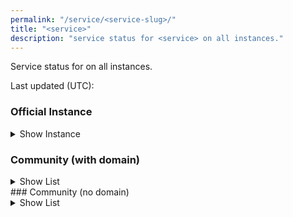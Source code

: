 ```yaml
---
permalink: "/service/<service-slug>/"
title: "<service>"
description: "service status for <service> on all instances."
---
```

Service status for <service> on all instances.

Last updated (UTC): <time>

### Official Instance
<details>
<summary>Show Instance</summary>
<service-table-official>
</details>

### Community (with domain)
<details>
<summary>Show List</summary>
<service-table-domain>
</details>
### Community (no domain)
<details>
<summary>Show List</summary>
<service-table-nodomain>
</details>
